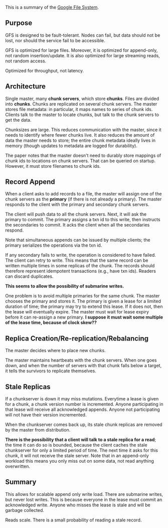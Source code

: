 This is a summary of the [Google File System][gfs-pdf].

[gfs-pdf]: http://static.googleusercontent.com/media/research.google.com/en/us/archive/gfs-sosp2003.pdf

## Purpose

GFS is designed to be fault-tolerant. Nodes can fail, but data should
not be lost, nor should the service fail to be accessible.

GFS is optimized for large files. Moreover, it is optimized for
append-only, not random insertion/update. It is also optimized for
large streaming reads, not random access.

Optimized for throughput, not latency.

## Architecture

Single master, many **chunk servers**, which store **chunks**. Files
are divided into **chunks**. Chunks are replicated on several chunk
servers. The master stores file metadata: in particular, it maps names
to series of chunk ids. Clients talk to the master to locate chunks,
but talk to the chunk servers to get the data.

Chunksizes are large. This reduces communication with the master,
since it needs to identify where fewer chunks live. It also reduces
the amount of data the master needs to store; the entire chunk
metadata ideally lives in memory (though updates to metadata are
logged for durability).

The paper notes that the master doesn't need to durably store mappings
of chunk ids to locations on chunk servers. That can be queried on
startup. However, it must store filenames to chunk ids.

## Record Append

When a client asks to add records to a file, the master will assign
one of the chunk servers as the **primary** (if there is not already a
primary). The master responds to the client with the primary and
secondary chunk servers.

The client will push data to all the chunk servers. Next, it will ask
the primary to commit. The primary assigns a txn id to this write,
then instructs the secondaries to commit. It acks the client when all
the secondaries respond.

Note that simultaneous appends can be issued by multiple clients; the
primary serializes the operations via the txn id.

If any secondary fails to write, the operation is considered to have
failed. The client can retry to write. This means that the same record
can be written multiple times in some replicas of the chunk. The
records should therefore represent idempotent transactions (e.g., have
txn ids). Readers can discard duplicates.

**This seems to allow the possibility of submarine writes.**

One problem is to avoid multiple primaries for the same chunk. The
master chooses the primary and stores it. The primary is given a lease
for a limited duration of time; the primary may try to extend this
lease. If it does not, then the lease will eventually expire. The
master must wait for lease expiry before it can re-assign a new
primary. **I suppose it must wait some multiple of the lease time,
because of clock skew??**

## Replica Creation/Re-replication/Rebalancing

The master decides where to place new chunks.

The master maintains heartbeats with the chunk servers. When one goes
down, and when the number of servers with that chunk falls below a
target, it tells the survivors to replicate themselves.

## Stale Replicas

If a chunkserver is down it may miss mutations. Everytime a lease is
given for a chunk, a chunk version number is incremented. Anyone
participating in that lease will receive all acknowledged appends.
Anyone not participating will not have their version incremented.

When the chunkserver comes back up, its stale chunk replicas are
removed by the master from distribution.

**There is the possibility that a client will talk to a stale replica
for a read**; the time it can do so is bounded, because the client
caches the stale chunkserver for only a limited period of time. The
next time it asks for this chunk, it will not receive the stale
server. Note that in an append-only workload this means you only miss
out on some data, not read anything overwritten.

## Summary

This allows for scalable append only write load. There are submarine
writes, but never lost writes. This is because everyone in the lease
must commit an acknowledged write. Anyone who misses the lease is
stale and will be garbage collected.

Reads scale. There is a small probability of reading a stale record.
